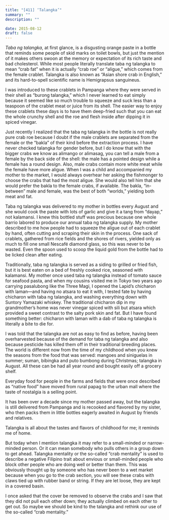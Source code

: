 ```yaml
---
title: "[411] ‘Talangka’"
summary: ""
description: ""

date: 2015-08-12
draft: false
---
```


*Taba ng talangka*, at first glance, is a disgusting orange paste in a bottle that reminds some people of skid marks on toilet bowls, but just the mention of it makes others swoon at the memory or expectation of its rich taste and bad cholesterol. While most people literally translate taba ng talangka to mean “crab fat” when it is actually “crab roe” or “aligue,” which comes from the female crablet. Talangka is also known as “Asian shore crab in English,” and its hard-to-spell scientific name is Hemigrapsus sanguineus.

I was introduced to these crablets in Pampanga where they were served in their shell as “burong talangka,” which I never learned to eat simply because it seemed like so much trouble to squeeze and suck less than a teaspoon of the crablet meat or juice from its shell. The easier way to enjoy these crablets these days is to have them deep-fried such that you can eat the whole crunchy shell and the roe and flesh inside after dipping it in spiced vinegar.

Just recently I realized that the taba ng talangka in the bottle is not really pure crab roe because I doubt if the male crablets are separated from the female or the “bakla” of their kind before the extraction process. I have never checked talangka for gender before, but I do know that with the bigger crabs we know as alimango or alimasag, you can tell a male from a female by the back side of the shell: the male has a pointed design while a female has a round design. Also, male crabs contain more white meat while the female have more aligue. When I was a child and accompanied my mother to the market, I would always overhear her asking the fishmonger to choose the crabs that had the most aligue. She would also tell him that she would prefer the bakla to the female crabs, if available. The bakla, “in-between” male and female, was the best of both “worlds,” yielding both meat and fat.

Taba ng talangka was delivered to my mother in bottles every August and she would cook the paste with lots of garlic and give it a tang from “dayap,” not kalamansi. I knew this bottled stuff was precious because one whole barrio labored to produce our annual taba ng talangka supply. My mother described to me how people had to squeeze the aligue out of each crablet by hand, often cutting and scraping their skin in the process. One sack of crablets, gathered from rice fields and the shores of rivers, yielded only as much to fill one small Nescafé diamond glass, so this was never to be wasted. Even the spoon used to scoop the liquid gold from the bottle had to be licked clean after eating.

Traditionally, taba ng talangka is served as a siding to grilled or fried fish, but it is best eaten on a bed of freshly cooked rice, seasoned with kalamansi. My mother once used taba ng talangka instead of tomato sauce for seafood pasta, and when my cousins visited me in Tokyo two years ago carrying pasalubong like the Three Magi, I opened the Lapid’s chicharon with laman—and having no atsara to eat it with, I tested fate by having chicharon with taba ng talangka, and washing everything down with Suntory Yamazaki whiskey. The traditional chicharon dip in my grandmother’s home was never vinegar spiced with sili but atsara which provided a sweet contrast to the salty pork skin and fat. But I have found something better: chicharon with laman with a dab of taba ng talangka is literally a bite to die for.

I was told that the talangka are not as easy to find as before, having been overharvested because of the demand for taba ng talangka and also because pesticide has killed them off in their traditional breeding places. The world is different now from the time of my childhood when you knew the seasons from the food that was served: mangoes and siniguelas in summer; suman, bibingka and puto bumbong during Christmas; talangka in August. All these can be had all year round and bought easily off a grocery shelf.

Everyday food for people in the farms and fields that were once described as “native food” have moved from rural papag to the urban mall where the taste of nostalgia is a selling point.

It has been over a decade since my mother passed away, but the talangka is still delivered from Pampanga and is recooked and flavored by my sister, who then packs them in little bottles eagerly awaited in August by friends and relatives.

Talangka is all about the tastes and flavors of childhood for me; it reminds me of home.

But today when I mention talangka it may refer to a small-minded or narrow-minded person. Or it can mean somebody who pulls others in a group down to get ahead. Talangka mentality or the so-called “crab mentality” is used to describe a negative Filipino trait about envious or small-minded people who block other people who are doing well or better than them. This was obviously thought up by someone who has never been to a wet market because when you go to the crab section, you will see these crabs with claws tied up with rubber band or string. If they are let loose, they are kept in a covered basin.

I once asked that the cover be removed to observe the crabs and I saw that they did not pull each other down; they actually climbed on each other to get out. So maybe we should be kind to the talangka and rethink our use of the so-called “crab mentality.”
